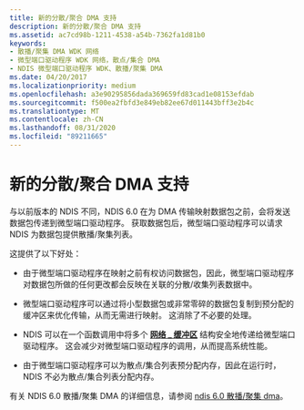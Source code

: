 ```yaml
---
title: 新的分散/聚合 DMA 支持
description: 新的分散/聚合 DMA 支持
ms.assetid: ac7cd98b-1211-4538-a54b-7362fa1d81b0
keywords:
- 散播/聚集 DMA WDK 网络
- 微型端口驱动程序 WDK 网络，散点/集合 DMA
- NDIS 微型端口驱动程序 WDK、散播/聚集 DMA
ms.date: 04/20/2017
ms.localizationpriority: medium
ms.openlocfilehash: a3e90295856dada369659fd83cad1e08153efdab
ms.sourcegitcommit: f500ea2fbfd3e849eb82ee67d011443bff3e2b4c
ms.translationtype: MT
ms.contentlocale: zh-CN
ms.lasthandoff: 08/31/2020
ms.locfileid: "89211665"
---
```

# <a name="new-scattergather-dma-support"></a>新的分散/聚合 DMA 支持





与以前版本的 NDIS 不同，NDIS 6.0 在为 DMA 传输映射数据包之前，会将发送数据包传递到微型端口驱动程序。 获取数据包后，微型端口驱动程序可以请求 NDIS 为数据包提供散播/聚集列表。

这提供了以下好处：

-   由于微型端口驱动程序在映射之前有权访问数据包，因此，微型端口驱动程序对数据包所做的任何更改都会反映在关联的分散/收集列表数据中。

-   微型端口驱动程序可以通过将小型数据包或非常零碎的数据包复制到预分配的缓冲区来优化传输，从而无需进行映射。 这消除了不必要的处理。

-   NDIS 可以在一个函数调用中将多个 [**网络 \_ 缓冲区**](/windows-hardware/drivers/ddi/ndis/ns-ndis-_net_buffer) 结构安全地传递给微型端口驱动程序。 这会减少对微型端口驱动程序的调用，从而提高系统性能。

-   由于微型端口驱动程序可以为散点/集合列表预分配内存，因此在运行时，NDIS 不必为散点/集合列表分配内存。

有关 NDIS 6.0 散播/聚集 DMA 的详细信息，请参阅 [ndis 6.0 散播/聚集 dma](ndis-scatter-gather-dma.md)。

 

